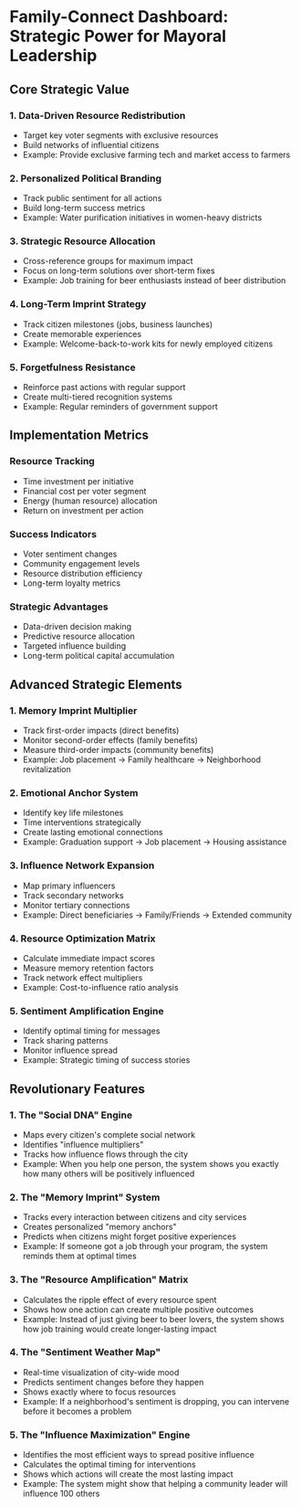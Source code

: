 # Family-Connect Dashboard: Strategic Power for Mayoral Leadership

## Core Strategic Value

### 1. Data-Driven Resource Redistribution
- Target key voter segments with exclusive resources
- Build networks of influential citizens
- Example: Provide exclusive farming tech and market access to farmers

### 2. Personalized Political Branding
- Track public sentiment for all actions
- Build long-term success metrics
- Example: Water purification initiatives in women-heavy districts

### 3. Strategic Resource Allocation
- Cross-reference groups for maximum impact
- Focus on long-term solutions over short-term fixes
- Example: Job training for beer enthusiasts instead of beer distribution

### 4. Long-Term Imprint Strategy
- Track citizen milestones (jobs, business launches)
- Create memorable experiences
- Example: Welcome-back-to-work kits for newly employed citizens

### 5. Forgetfulness Resistance
- Reinforce past actions with regular support
- Create multi-tiered recognition systems
- Example: Regular reminders of government support

## Implementation Metrics

### Resource Tracking
- Time investment per initiative
- Financial cost per voter segment
- Energy (human resource) allocation
- Return on investment per action

### Success Indicators
- Voter sentiment changes
- Community engagement levels
- Resource distribution efficiency
- Long-term loyalty metrics

### Strategic Advantages
- Data-driven decision making
- Predictive resource allocation
- Targeted influence building
- Long-term political capital accumulation

## Advanced Strategic Elements

### 1. Memory Imprint Multiplier
- Track first-order impacts (direct benefits)
- Monitor second-order effects (family benefits)
- Measure third-order impacts (community benefits)
- Example: Job placement → Family healthcare → Neighborhood revitalization

### 2. Emotional Anchor System
- Identify key life milestones
- Time interventions strategically
- Create lasting emotional connections
- Example: Graduation support → Job placement → Housing assistance

### 3. Influence Network Expansion
- Map primary influencers
- Track secondary networks
- Monitor tertiary connections
- Example: Direct beneficiaries → Family/Friends → Extended community

### 4. Resource Optimization Matrix
- Calculate immediate impact scores
- Measure memory retention factors
- Track network effect multipliers
- Example: Cost-to-influence ratio analysis

### 5. Sentiment Amplification Engine
- Identify optimal timing for messages
- Track sharing patterns
- Monitor influence spread
- Example: Strategic timing of success stories

## Revolutionary Features

### 1. The "Social DNA" Engine
- Maps every citizen's complete social network
- Identifies "influence multipliers"
- Tracks how influence flows through the city
- Example: When you help one person, the system shows you exactly how many others will be positively influenced

### 2. The "Memory Imprint" System
- Tracks every interaction between citizens and city services
- Creates personalized "memory anchors"
- Predicts when citizens might forget positive experiences
- Example: If someone got a job through your program, the system reminds them at optimal times

### 3. The "Resource Amplification" Matrix
- Calculates the ripple effect of every resource spent
- Shows how one action can create multiple positive outcomes
- Example: Instead of just giving beer to beer lovers, the system shows how job training would create longer-lasting impact

### 4. The "Sentiment Weather Map"
- Real-time visualization of city-wide mood
- Predicts sentiment changes before they happen
- Shows exactly where to focus resources
- Example: If a neighborhood's sentiment is dropping, you can intervene before it becomes a problem

### 5. The "Influence Maximization" Engine
- Identifies the most efficient ways to spread positive influence
- Calculates the optimal timing for interventions
- Shows which actions will create the most lasting impact
- Example: The system might show that helping a community leader will influence 100 others 